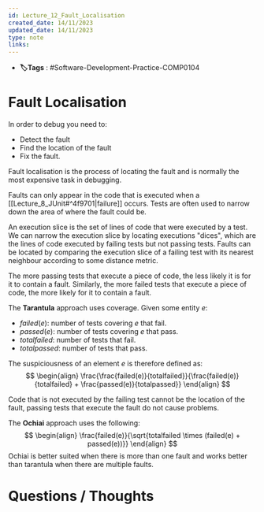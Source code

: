 ```yaml
---
id: Lecture_12_Fault_Localisation
created_date: 14/11/2023
updated_date: 14/11/2023
type: note
links: 
---
```

* **🏷️Tags** : #Software-Development-Practice-COMP0104 
# Fault Localisation

In order to debug you need to:
* Detect the fault
* Find the location of the fault
* Fix the fault.

Fault localisation is the process of locating the fault and is normally the most expensive task in debugging.

Faults can only appear in the code that is executed when a [[Lecture_8_JUnit#^4f9701|failure]] occurs. Tests are often used to narrow down the area of where the fault could be. 

An execution slice is the set of lines of code that were executed by a test. We can narrow the execution slice by locating executions "dices", which are the lines of code executed by failing tests but not passing tests. Faults can be located by comparing the execution slice of a failing test with its nearest neighbour according to some distance metric.

The more passing tests that execute a piece of code, the less likely it is for it to contain a fault. Similarly, the more failed tests that execute a piece of code, the more likely for it to contain a fault.

The **Tarantula** approach uses coverage. Given some entity $e$:
* $failed(e)$: number of tests covering $e$ that fail.
* $passed(e)$: number of tests covering $e$ that pass.
* $totalfailed$: number of tests that fail.
* $totalpassed$: number of tests that pass.

The suspiciousness of an element $e$ is therefore defined as:
$$
\begin{align}
\frac{\frac{failed(e)}{totalfailed}}{\frac{failed(e)}{totalfailed} + \frac{passed(e)}{totalpassed}}
\end{align}
$$

Code that is not executed by the failing test cannot be the location of the fault, passing tests that execute the fault do not cause problems.

The **Ochiai** approach uses the following:
$$
\begin{align}
\frac{failed(e)}{\sqrt{totalfailed \times (failed(e) + passed(e))}}
\end{align}
$$
Ochiai is better suited when there is more than one fault and works better than tarantula when there are multiple faults.

# Questions / Thoughts